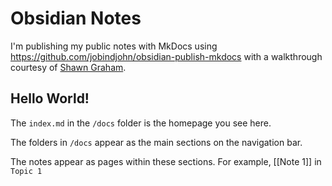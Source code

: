 # Obsidian Notes

I'm publishing my public notes with MkDocs using https://github.com/jobindjohn/obsidian-publish-mkdocs with a walkthrough courtesy of [Shawn Graham](https://shawngraham.github.io/hist1900/assets/slides/jan18#/).

## Hello World!

The `index.md` in the `/docs` folder is the homepage you see here.

The folders in `/docs` appear as the main sections on the navigation bar.

The notes appear as pages within these sections. For example, [[Note 1]] in `Topic 1`
